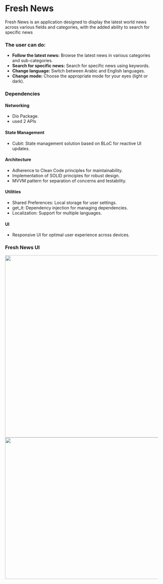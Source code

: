 # Fresh News

Fresh News is an application designed to display the latest world news across various fields and categories, with the added ability to search for specific news

### The user can do:
* **Follow the latest news:** Browse the latest news in various categories and sub-categories.
* **Search for specific news:** Search for specific news using keywords.
* **Change language:** Switch between Arabic and English languages.
* **Change mode:** Choose the appropriate mode for your eyes (light or dark).
  
### Dependencies

#### Networking
* Dio Package.
* used 2 APIs

#### State Management
* Cubit: State management solution based on BLoC for reactive UI updates.

#### Architecture
* Adherence to Clean Code principles for maintainability.
* Implementation of SOLID principles for robust design.
* MVVM pattern for separation of concerns and testability.

#### Utilities
* Shared Preferences: Local storage for user settings.
* get_it: Dependency injection for managing dependencies.
* Localization: Support for multiple languages.

#### UI
* Responsive UI for optimal user experience across devices.

### Fresh News UI
<img src="https://i.postimg.cc/76vktDWq/hello-world.jpg" width="700" height="600">
<img src="https://i.postimg.cc/qBn87QkZ/hellow2.jpg" width="700" height="466">

